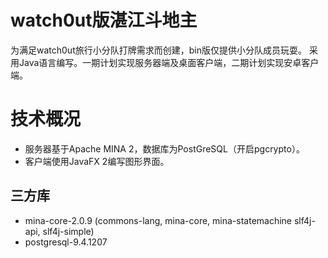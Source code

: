 # watch0ut版湛江斗地主

为满足watch0ut旅行小分队打牌需求而创建，bin版仅提供小分队成员玩耍。
采用Java语言编写。一期计划实现服务器端及桌面客户端，二期计划实现安卓客户端。

# 技术概况

- 服务器基于Apache MINA 2，数据库为PostGreSQL（开启pgcrypto）。
- 客户端使用JavaFX 2编写图形界面。

## 三方库

- mina-core-2.0.9 (commons-lang, mina-core, mina-statemachine slf4j-api, slf4j-simple)
- postgresql-9.4.1207

